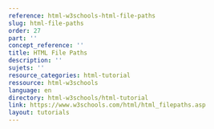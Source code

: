 ```yaml
---
reference: html-w3schools-html-file-paths
slug: html-file-paths
order: 27
part: ''
concept_reference: ''
title: HTML File Paths
description: ''
sujets: ''
resource_categories: html-tutorial
ressource: html-w3schools
language: en
directory: html-w3schools/html-tutorial
link: https://www.w3schools.com/html/html_filepaths.asp
layout: tutorials
---
```


